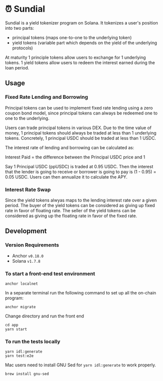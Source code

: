 # ⏰ Sundial

Sundial is a yield tokenizer program on Solana. It tokenizes a user's position into two parts:
- principal tokens (maps one-to-one to the underlying token)
- yield tokens (variable part which depends on the yield of the underlying protocols)

At maturity 1 principle tokens allow users to exchange for 1 underlying tokens. 1 yield tokens allow users to redeem the interest earned during the loan period.

## Usage
### Fixed Rate Lending and Borrowing
Principal tokens can be used to implement fixed rate lending using a zero coupon bond model, since principal tokens can always be redeemed one to one to the underlying.

Users can trade principal tokens in various DEX. Due to the time value of money, 1 principal tokens should always be traded at less than 1 underlying tokens. Concretely, 1 principal USDC should be traded at less than 1 USDC.

The interest rate of lending and borrowing can be calculated as:

Interest Paid = the difference between the Principal USDC price and 1

Say 1 Principal USDC (ppUSDC) is traded at 0.95 USDC. Then the interest that the lender is going to receive or borrower is going to pay is (1 - 0.95) = 0.05 USDC. Users can then annualize it to calculate the APY.

### Interest Rate Swap
Since the yield tokens alwyas maps to the lending interest rate over a given period. The buyer of the yield tokens can be considered as giving up fixed rate in favor of floating rate. The seller of the yield tokens can be considered as giving up the floating rate in favor of the fixed rate.


## Development

### Version Requirements
- Anchor `v0.18.0`
- Solana `v1.7.8`

### To start a front-end test environment

```
anchor localnet
```

In a separate terminal run the following command to set up all the on-chain program:
```
anchor migrate
```

Change directory and run the front end
```
cd app
yarn start
```

### To run the tests locally
```
yarn idl:generate
yarn test:e2e
```

Mac users need to install GNU Sed for `yarn idl:generate` to work properly.
```
brew install gnu-sed
```
